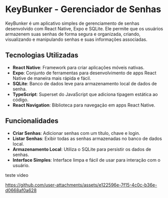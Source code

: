 # KeyBunker - Gerenciador de Senhas

KeyBunker é um aplicativo simples de gerenciamento de senhas desenvolvido com React Native, Expo e SQLite. Ele permite que os usuários armazenem suas senhas de forma segura e organizada, criando, visualizando e manipulando senhas e suas informações associadas.

## Tecnologias Utilizadas

- **React Native**: Framework para criar aplicações móveis nativas.
- **Expo**: Conjunto de ferramentas para desenvolvimento de apps React Native de maneira mais rápida e fácil.
- **SQLite**: Banco de dados leve para armazenamento local de dados de senha.
- **TypeScript**: Superset do JavaScript que adiciona tipagem estática ao código.
- **React Navigation**: Biblioteca para navegação em apps React Native.

## Funcionalidades

- **Criar Senhas**: Adicionar senhas com um título, chave e login.
- **Listar Senhas**: Exibir todas as senhas armazenadas no banco de dados local.
- **Armazenamento Local**: Utiliza o SQLite para persistir os dados de senhas.
- **Interface Simples**: Interface limpa e fácil de usar para interação com o usuário.


teste video

https://github.com/user-attachments/assets/e122596e-7f15-4c0c-b36e-d0668af0a628

